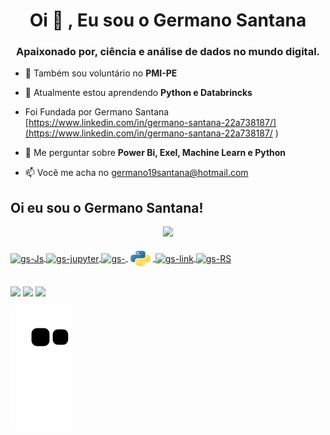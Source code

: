 <h1 align="center">Oi 👋 , Eu sou o Germano Santana</h1>
<h3 align="center">Apaixonado por, ciência e análise de dados no mundo digital.</h3>

- 👯 Também sou voluntário no  **PMI-PE**

- 🤝 Atualmente estou aprendendo  **Python e Databrincks**

- Foi Fundada por Germano Santana [https://www.linkedin.com/in/germano-santana-22a738187/](https://www.linkedin.com/in/germano-santana-22a738187/ )

- 💬 Me perguntar sobre **Power Bi, Exel, Machine Learn e Python**

- 📫 Você me acha no germano19santana@hotmail.com 

## Oi eu sou o Germano Santana!
<div align="center">
  <a href="https://github.com/Germanoo">
  <img height="180em" src="https://github-readme-stats.vercel.app/api?username=GermanooS&show_icons=true&theme=tokyonight&include_all_commits=true&count_private=true"/>
 
</div>

<div style="display: inline_block"><br>
  <img align="center" alt="gs-Js" height="30" width="40" src="https://cdn.jsdelivr.net/gh/devicons/devicon/icons/canva/canva-original.svg" />
<img align="center"alt="gs-jupyter"height="30" width="40" src="https://cdn.jsdelivr.net/gh/devicons/devicon/icons/jupyter/jupyter-original-wordmark.svg" />
  <img align="center"alt="gs-"height="30" width="40" src="https://cdn.jsdelivr.net/gh/devicons/devicon/icons/postgresql/postgresql-original-wordmark.svg" />
  <img align="center" alt="gs-Python" height="30" width="40" src="https://raw.githubusercontent.com/devicons/devicon/master/icons/python/python-original.svg">
<img align="center" alt="gs-link" height="30" width="40" src="https://cdn.jsdelivr.net/gh/devicons/devicon/icons/linkedin/linkedin-original.svg" />
<img align="center" alt="gs-RS" height="30" width="40" src="https://cdn.jsdelivr.net/gh/devicons/devicon/icons/r/r-original.svg" />
</div>

##

<div> 
  <a href="https://instagram.com/germanoosantana" target="_blank"><img src="https://img.shields.io/badge/-Instagram-%23E4405F?style=for-the-badge&logo=instagram&logoColor=white" target="_blank"></a>
  <a href = "mailto:germano9835@gmail.com"><img src="https://img.shields.io/badge/-Gmail-%23333?style=for-the-badge&logo=gmail&logoColor=white" target="_blank"></a>
  <a href="https://www.linkedin.com/in/germano-santana-22a738187/"(https://www.linkedin.com/in/germano-santana-22a738187/ )
" target="_blank"><img src="https://img.shields.io/badge/-LinkedIn-%230077B5?style=for-the-badge&logo=linkedin&logoColor=white" target="_blank"></a> 
 
  ![Snake animation](https://github.com/rafaballerini/rafaballerini/blob/output/github-contribution-grid-snake.svg)
 
</div>
          
